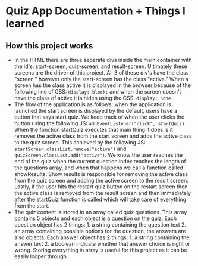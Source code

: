 # Quiz App Documentation + Things I learned 

## How this project works 
- In the HTML there are three seperate divs inside the main container with the id's: start-screen, quiz-screen, and result-screen. Ultimately these screens are the driver of this project. All 3 of these div's have the class "screen," however only the start-screen has the class "active." When a screen has the class active it is displayed in the browser because of the following line of CSS: `display: block;` and when the screen doesn't have the class of active it is hiden using the CSS: `display: none;`
- The flow of the application is as follows: when the application is launched the start screen is displayed by the default, users have a button that says start quiz. We keep track of when the user clicks the button using the following JS: `addEventListener("click", startQuiz)`. When the function startQuiz executes that main thing it does is it removes the active class from the start screen and adds the active class to the quiz screen. This achieved by the following JS: `startScreen.classList.remove("active")` and `quizScreen.classList.add("active")`. We know the user reaches the end of the quiz when the current question index reaches the length of the questions array, and when that happens we call a function called showResults. Show results is responsible for removing the active class from the quiz screen and adding the active screen to the result screen. Lastly, if the user hits the restart quiz button on the restart screen then the active class is removed from the result screen and then immediately after the startQuiz function is called which will take care of everything from the start.
- The quiz content is stored in an array called quiz questions. This array contains 5 objects and each object is a question on the quiz. Each question object has 2 things: 1. a string containing the question text 2. an array containing possible options for the question, the answers are also objects. Each answer object has 2 things: 1. a string containing the answer text 2. a boolean indicate whether that answer choice is right or wrong. Storing everything in array is useful for this project as it can be easily looper through.  
